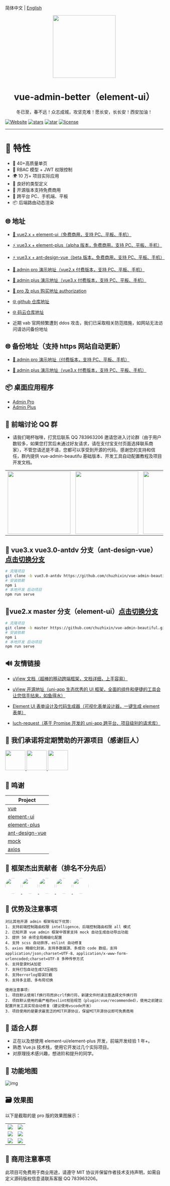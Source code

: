 简体中文 | [English](./README.en.md)

<div align="center"><img width="200" src="https://gitee.com/chu1204505056/image/raw/master/logo/vab.svg"/>
<h1> vue-admin-better（element-ui） </h1>
<!-- <p>漫天的飞雪，是飞舞的音符，用祝福奏出期盼，愿疫情早日消散，愿明年的你不再有遗憾，愿你三冬暖，愿你春不寒，愿你天黑有灯，下雨有伞。
</p> -->
<p>冬已至，春不远！众志成城，攻坚克难！愿长安，长长安！西安加油！</p>
</div>

[![Website](<https://img.shields.io/badge/ good luck - vue admin beautiful -blue?style=flat-square>)](https://vue-admin-beautiful.com)
[![stars](https://img.shields.io/github/stars/chuzhixin/vue-admin-beautiful?style=flat-square&logo=GitHub)](https://github.com/chuzhixin/vue-admin-beautiful)
[![star](https://gitee.com/chu1204505056/vue-admin-better/badge/star.svg?theme=gray)](https://gitee.com/chu1204505056/vue-admin-beautiful)
[![license](https://img.shields.io/github/license/chuzhixin/vue-admin-beautiful?style=flat-square)](https://en.wikipedia.org/wiki/MIT_License)

---

# 🎉 特性

- 💪 40+高质量单页
- 💅 RBAC 模型 + JWT 权限控制
- 🌍 10 万+ 项目实际应用
- 👏 良好的类型定义
- 🥳 开源版本支持免费商用
- 🚀 跨平台 PC、手机端、平板
- 📦️ 后端路由动态渲染

## 🌐 地址

- [🎉 vue2.x + element-ui（免费商用，支持 PC、平板、手机）](https://vue-admin-beautiful.com/vue-admin-beautiful-element/?hmsr=github&hmpl=&hmcu=&hmkw=&hmci=)

- [⚡️ vue3.x + element-plus（alpha 版本，免费商用，支持 PC、平板、手机）](https://vue-admin-beautiful.com/vue-admin-beautiful-element-plus/?hmsr=github&hmpl=&hmcu=&hmkw=&hmci=)

- [⚡️ vue3.x + ant-design-vue（beta 版本，免费商用，支持 PC、平板、手机）](https://vue-admin-beautiful.com/vue-admin-beautiful-antdv/?hmsr=github&hmpl=&hmcu=&hmkw=&hmci=)

- [🚀 admin pro 演示地址（vue2.x 付费版本，支持 PC、平板、手机）](https://vue-admin-beautiful.com/admin-pro/?hmsr=github&hmpl=&hmcu=&hmkw=&hmci=)

- [🚀 admin plus 演示地址（vue3.x 付费版本，支持 PC、平板、手机）](https://vue-admin-beautiful.com/admin-plus/?hmsr=github&hmpl=&hmcu=&hmkw=&hmci=)

- [📌 pro 及 plus 购买地址 authorization](https://vue-admin-beautiful.com/authorization/)

- [🌐 github 仓库地址](https://github.com/chuzhixin/vue-admin-beautiful?utm_source=gold_browser_extension)

- [🌐 码云仓库地址](https://gitee.com/chu1204505056/vue-admin-beautiful?_from=gitee_search)

- 近期 vab 官网频繁遭到 ddos 攻击，我们已采取相关防范措施，如网站无法访问请访问备份地址

## 🌐 备份地址（支持 https 网站自动更新）

- [🚀 admin pro 演示地址（付费版本，支持 PC、平板、手机）](https://chu1204505056.gitee.io/admin-pro/?hmsr=github&hmpl=&hmcu=&hmkw=&hmci=)

- [🚀 admin plus 演示地址（vue3.x 付费版本，支持 PC、平板、手机）](https://chu1204505056.gitee.io/admin-plus/?hmsr=github&hmpl=&hmcu=&hmkw=&hmci=)

## 📦️ 桌面应用程序

- [Admin Pro](https://gitee.com/chu1204505056/microsoft-store/raw/master/AdminPlus.zip)
- [Admin Plus](https://gitee.com/chu1204505056/microsoft-store/raw/master/AdminPlus.zip)

## 🍻 前端讨论 QQ 群

- 请我们喝杯咖啡，打赏后联系 QQ 783963206 邀请您进入讨论群（由于用户数较多，如果您打赏后未通过好友请求，请在支付宝支付页面选择联系商家），不管您请还是不请，您都可以享受到开源的代码，感谢您的支持和信任，群内提供 vue-admin-beautifu 基础版本、开发工具自动配置教程及项目开发文档。

<table>
<tr>
<!-- <td>
<img width="200px" src="https://gitee.com/chu1204505056/image/raw/master/qq_group/hbm.jpg">
</td> -->
<td>
<img width="200px" src="https://gitee.com/chu1204505056/image/raw/master/zfb_kf.jpg">
</td>
<td>
<img width="200px" src="https://gitee.com/chu1204505056/image/raw/master/qq_group/vab-2.jpg">
</td>
<td>
<img width="200px" src="https://gitee.com/chu1204505056/image/raw/master/qq_group/vab-3.jpg">
</td>
</tr>
</table>

## 🌱 vue3.x vue3.0-antdv 分支（ant-design-vue）[点击切换分支](https://github.com/chuzhixin/vue-admin-better/tree/vue3.0-antdv)

```bash
# 克隆项目
git clone -b vue3.0-antdv https://github.com/chuzhixin/vue-admin-beautiful.git
# 安装依赖
npm i
# 本地开发 启动项目
npm run serve
```

## 🌱vue2.x master 分支（element-ui）[点击切换分支](https://github.com/chuzhixin/vue-admin-better/tree/master)

```bash
# 克隆项目
git clone -b master https://github.com/chuzhixin/vue-admin-beautiful.git
# 安装依赖
npm i
# 本地开发 启动项目
npm run serve
```

## 🔊 友情链接

- [uView 文档（超棒的移动跨端框架，文档详细，上手容易）](https://uviewui.com/)

- [uView 开源地址（uni-app 生态优秀的 UI 框架，全面的组件和便捷的工具会让您信手拈来，如鱼得水）](https://github.com/YanxinNet/uView/)

- [Element UI 表单设计及代码生成器（可视化表单设计器，一键生成 element 表单）](https://github.com/JakHuang/form-generator/)

- [luch-request（基于 Promise 开发的 uni-app 跨平台、项目级别的请求库）](https://www.quanzhan.co/luch-request/)

## 🙈 我们承诺将定期赞助的开源项目（感谢巨人）

<a title="vue" href="https://cn.vuejs.org/" target="_blank">
<img width="64px" src="https://gitee.com/chu1204505056/image/raw/master/vue.png"/>
</a>

<a title="ant-design-vue" href="https://github.com/vueComponent/ant-design-vue#backers" target="_blank">
<img width="64px" src="https://gitee.com/chu1204505056/image/raw/master/antdv.svg"/>
</a>

<a title="element-plus" href="https://opencollective.com/element-plus" target="_blank">
<img width="64px" src="https://gitee.com/chu1204505056/image/raw/master/element-plus.png"/>
</a>

## 🎨 鸣谢

| Project                                                          |
| ---------------------------------------------------------------- |
| [vue](https://github.com/vuejs/vue)                              |
| [element-ui](https://github.com/ElemeFE/element)                 |
| [element-plus](https://github.com/element-plus/element-plus)     |
| [ant-design-vue](https://github.com/vueComponent/ant-design-vue) |
| [mock](https://github.com/nuysoft/Mock)                          |
| [axios](https://github.com/axios/axios)                          |

## 👷 框架杰出贡献者（排名不分先后）

<a href="https://github.com/buuing" target="_blank">
<img width="50px" style="border-radius:999px" src="https://avatars.githubusercontent.com/u/36689704?s=50"/>
</a>
<a href="https://github.com/hipi" target="_blank">
<img width="50px" style="border-radius:999px" src="https://avatars.githubusercontent.com/u/22478003?s=50"/>
</a>
<a href="https://github.com/fwfmiao" target="_blank">
<img width="50px" style="border-radius:999px" src="https://avatars.githubusercontent.com/u/29328241?s=50"/>
</a>
<a href="https://github.com/hdtopku" target="_blank">
<img width="50px" style="border-radius:999px" src="https://avatars.githubusercontent.com/u/14859466?s=50"/>
</a>
<a href="https://github.com/shaonialife" target="_blank">
<img width="50px" style="border-radius:999px" src="https://avatars.githubusercontent.com/u/16135960?s=50"/>
</a>

## 📌 优势及注意事项

```
对比其他开源 admin 框架有如下优势:
1. 支持前端控制路由权限 intelligence、后端控制路由权限 all 模式
2. 已知开源 vue admin 框架中首家支持 mock 自动生成自动导出功能
3. 提供 50 余项全局精细化配置
4. 支持 scss 自动排序，eslint 自动修复
5. axios 精细化封装，支持多数据源、多成功 code 数组，支持 application/json;charset=UTF-8、application/x-www-form-urlencoded;charset=UTF-8 多种传参方式
6. 支持登录RSA加密
7. 支持打包自动生成7Z压缩包
8. 支持errorlog错误拦截
9. 支持多主题、多布局切换

使用注意事项:
1. 项目默认使用lf换行符而非crlf换行符，新建文件时请注意选择文件换行符
2. 项目默认使用的最严格的eslint校验规范（plugin:vue/recommended），使用之前建议配置开发工具实现自动修复（建议使用vscode开发）
3. 项目使用的是要求最宽泛的MIT开源协议，保留MIT开源协议即可免费商用

```

## 💚 适合人群

- 正在以及想使用 element-ui/element-plus 开发，前端开发经验 1 年+。
- 熟悉 Vue.js 技术栈，使用它开发过几个实际项目。
- 对原理技术感兴趣，想进阶和提升的同学。

## 🎉 功能地图

![img](https://gitee.com/chu1204505056/image/raw/master/vip/flow.drawio.png)

## 🗃️ 效果图

以下是截取的是 pro 版的效果图展示：

<table>
<tr>
<td>
<img src="https://gitee.com/chu1204505056/image/raw/master/2.png">
</td>
<td>
<img src="https://gitee.com/chu1204505056/image/raw/master/6.png">
</td>
</tr>
<tr>
<td>
<img src="https://gitee.com/chu1204505056/image/raw/master/8.png">
</td>
<td>
<img src="https://gitee.com/chu1204505056/image/raw/master/9.png">
</td>
</tr>
<tr>
<td>
<img src="https://gitee.com/chu1204505056/image/raw/master/3.png">
</td>
<td>
<img src="https://gitee.com/chu1204505056/image/raw/master/5.png">
</td>
</tr>
</table>

## 📄 商用注意事项

此项目可免费用于商业用途，请遵守 MIT 协议并保留作者技术支持声明，如需自定义源码版权信息请联系客服 QQ 783963206。

<!-- ## 严正声明

近期发现不少游手好闲之人有组织有预谋的利用码云、知乎、掘金等网站可用国外非法网站提供的匿名手机号注册的账号 bug 冒充 vab 去攻击 vue-element-admin，iview-admin，若依，d2-admin，ant-design-vue 的行为，恶意制造对立，试图让其他开源作者卷入其中，对各位开源作者造成的影响我们深表歉意，我们欢迎 vab 的用户去体验其他更优秀的框架，vue-admin-beautiful 走到今天实属不易，被人冒充，被人发帖诋毁，被人故意发布错误言论假装发帖表扬实则为我们招骂，无意动任何人的奶酪，从 2020 年至今坚持全职维护已过一年时间，说实在的我们靠技术生存并不丢人吧，一年来感谢 vab 的用户对我们不离不弃，也希望大家越来越好，加油！ -->
